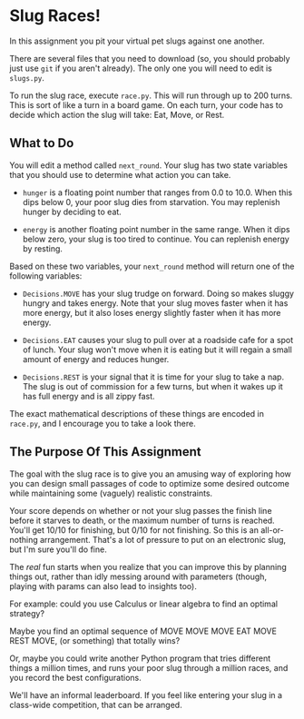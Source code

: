 Slug Races!
============

In this assignment you pit your virtual pet slugs against one another.

There are several files that you need to download (so, you should
probably just use `git` if you aren't already). The only one you will
need to edit is `slugs.py`.

To run the slug race, execute `race.py`. This will run through up to
200 turns. This is sort of like a turn in a board game. On each turn,
your code has to decide which action the slug will take: Eat, Move, or
Rest.

What to Do
--------

You will edit a method called `next_round`. Your slug has two state
variables that you should use to determine what action you can take.

* `hunger` is a floating point number that ranges from 0.0 to
  10.0. When this dips below 0, your poor slug dies from
  starvation. You may replenish hunger by deciding to eat.

* `energy` is another floating point number in the same range. When it
  dips below zero, your slug is too tired to continue. You can
  replenish energy by resting.
  
Based on these two variables, your `next_round` method will return one
of the following variables:

* `Decisions.MOVE` has your slug trudge on forward. Doing so makes
  sluggy hungry and takes energy. Note that your slug moves faster
  when it has more energy, but it also loses energy slightly faster
  when it has more energy.

* `Decisions.EAT` causes your slug to pull over at a roadside cafe for
  a spot of lunch. Your slug won't move when it is eating but it will
  regain a small amount of energy and reduces hunger.

* `Decisions.REST` is your signal that it is time for your slug to
  take a nap. The slug is out of commission for a few turns, but when
  it wakes up it has full energy and is all zippy fast.
 
The exact mathematical descriptions of these things are encoded in
`race.py`, and I encourage you to take a look there.

The Purpose Of This Assignment
---------

The goal with the slug race is to give you an amusing way of exploring
how you can design small passages of code to optimize some desired
outcome while maintaining some (vaguely) realistic constraints.

Your score depends on whether or not your slug passes the finish line
before it starves to death, or the maximum number of turns is
reached. You'll get 10/10 for finishing, but 0/10 for not
finishing. So this is an all-or-nothing arrangement. That's a lot of
pressure to put on an electronic slug, but I'm sure you'll do fine.

The _real_ fun starts when you realize that you can improve this by
planning things out, rather than idly messing around with parameters
(though, playing with params can also lead to insights too).

For example: could you use Calculus or linear algebra to find an
optimal strategy?

Maybe you find an optimal sequence of MOVE MOVE MOVE EAT MOVE REST
MOVE, (or something) that totally wins?

Or, maybe you could write another Python program that tries different
things a million times, and runs your poor slug through a million
races, and you record the best configurations.

We'll have an informal leaderboard. If you feel like entering your
slug in a class-wide competition, that can be arranged.
